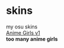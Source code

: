 # skins
my osu skins
<br>
[Anime Girls v1](https://github.com/cfgexe/skins/releases/download/v1/whitecat.anime.girls.hddt.osk)
<br>
<b>too many anime girls</b>
